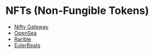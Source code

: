 # NFTs (Non-Fungible Tokens)

- [Nifty Gateway](https://niftygateway.com/)
- [OpenSea](https://opensea.io/)
- [Rarible](https://rarible.com/)
- [EulerBeats](https://eulerbeats.com/)